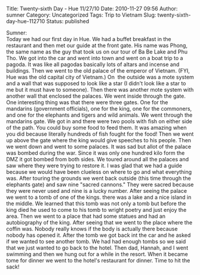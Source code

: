 Title: Twenty-sixth Day - Hue 11/27/10
Date: 2010-11-27 09:56
Author: sumner
Category: Uncategorized
Tags: Trip to Vietnam
Slug: twenty-sixth-day-hue-112710
Status: published

Sumner:  
Today we had our first day in Hue. We had a buffet breakfast in the
restaurant and then met our guide at the front gate. His name was Phong,
the same name as the guy that took us on our tour of Ba Be Lake and Phu
Tho. We got into the car and went into town and went on a boat trip to a
pagoda. It was like all pagodas basically lots of altars and incense and
buildings. Then we went to the old palace of the emperor of Vietnam.
(FYI, Hue was the old capital city of Vietnam.) On  the outside was a
mote system and a wall that was supposed to look like a star (I didn't
look like a star to me but it must have to someone). Then there was
another mote system with another wall that enclosed the palaces. We went
inside through the gate. One interesting thing was that there were three
gates. One for the mandarins (government officials), one for the king,
one for the commoners, and one for the elephants and tigers and wild
animals. We went through the mandarins gate. We got in and there were
two pools with fish on either side of the path. You could buy some food
to feed them. It was amazing when you did because literally hundreds of
fish fought for the food! Then we went up above the gate where the king
would give speeches to his people. Then we went down and went to some
palaces. It was sad but allot of the palace was bombed during the war.
Since it was only one hundred kilo form the DMZ it got bombed from both
sides. We toured around all the palaces and saw where they were trying
to restore it. I was glad that we had a guide because we would have been
clueless on where to go and what everything was. After touring the
grounds we went back outside (this time through the elephants gate) and
saw nine "sacred cannons." They were sacred because they were never used
and nine is a lucky number. After seeing the palace we went to a tomb of
one of the kings. there was a lake and a nice island in the middle. We
learned that this tomb was not only a tomb but before the king died he
used to come to his tomb to wright poetry and just enjoy the area. Then
we went to a place that had some statues and had an autobiography of the
king. After seeing that we went to the place where the coffin was.
Nobody really knows if the body is actually there because nobody has
opened it. After the tomb we got back int the car and he asked if we
wanted to see another tomb. We had had enough tombs so we said that we
just wanted to go back to the hotel. Then dad, Hannah, and I went
swimming and then we hung out for a while in the resort. When it became
tome for dinner we went to the hotel's restaurant for dinner. Time to
hit the sack!
